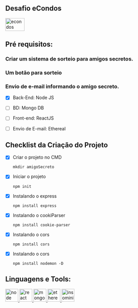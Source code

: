 ## Desafio eCondos

<p align="left">  
	<a href="https://econdos.com.br/" target="_blank"> <img src="https://econdos.com.br/wp-content/uploads/2020/04/logo_econdos_hd.png" alt="econdos" width="60" height="40"/> </a>
</p>

## Pré requisitos:

### Criar um sistema de sorteio para amigos secretos.
### Um botão para sorteio
### Envio de e-mail informando o amigo secreto.

- [X]  Back-End: Node JS
- [ ]  BD: Mongo DB
- [ ]  Front-end: ReactJS
- [ ]  Envio de E-mail: Ethereal


## Checklist da Criação do Projeto

- [X]  Criar o projeto no CMD

    `mkdir amigoSecreto`
	
- [X]  Iniciar o projeto

    `npm init`

- [X]  Instalando o express

    `npm install express`
	
- [X]  Instalando o cookiParser

    `npm install cookie-parser`

- [X]  Instalando o cors

    `npm install cors`
		
- [X]  Instalando o cors

    `npm install nodemon -D`		
		
## Linguagens e Tools:
<p align="left">  
	<a href="https://nodejs.org/en/" target="_blank"> <img src="https://nodejs.org/static/images/logo.svg" alt="node" width="40" height="40"/> </a>
	<a href="https://pt-br.reactjs.org/" target="_blank"> <img src="https://reactjs.org/logo-og.png" alt="react" width="40" height="40"/> </a> 
	<a href="https://www.mongodb.com/" target="_blank"> <img src="https://siga0984.files.wordpress.com/2019/11/mongodb-logo.png" alt="mongodb" width="40" height="40"/> </a> 
	<a href="https://ethereal.email/" target="_blank"> <img src="https://encrypted-tbn0.gstatic.com/images?q=tbn:ANd9GcTryGaXuNGEOA6TJuX-9LbMjc1Ah5RSsxGTvg&usqp=CAU" alt="ethereal" width="40" height="40"/> </a>
	<a href="https://insomnia.rest/download" target="_blank"> <img src="https://insomnia.rest/images/insomnia-logo.svg" alt="insominia" width="40" height="40"/> </a>
</p>